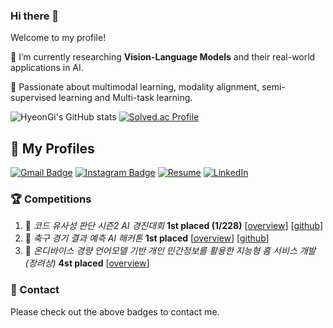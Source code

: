 ### Hi there 👋

Welcome to my profile! 

🧠 I’m currently researching **Vision-Language Models** and their real-world applications in AI.

📌 Passionate about multimodal learning, modality alignment, semi-supervised learning and Multi-task learning.

![HyeonGi's GitHub stats](https://github-readme-stats.vercel.app/api?username=Hyeon-kki&show_icons=true&theme=radical)
[![Solved.ac Profile](http://mazassumnida.wtf/api/generate_badge?boj=gusrl1210)](https://solved.ac/gusrl1210)
## 📄 My Profiles
[![Gmail Badge](https://img.shields.io/badge/Gmail-d14836?style=flat-square&logo=Gmail&logoColor=white&link=mailto:gusrl12101210@gmail.com)](mailto:gusrl12101210@gmail.com)
[![Instagram Badge](https://img.shields.io/badge/Instagram-E4405F?style=flat-square&logo=Instagram&logoColor=white&link=https://www.instagram.com/affjljoo3581)](https://www.instagram.com/hyeon__kki/)
[![Resume](https://img.shields.io/badge/CV-Download-blue?style=flat-square&logo=readthedocs)](https://your-cv-link.com)
[![LinkedIn](https://img.shields.io/badge/LinkedIn-Profile-blue?style=flat-square&logo=linkedin)](https://www.linkedin.com/in/hyeon-kki/)

### 🏆 Competitions
  1. 🥇 *코드 유사성 판단 시즌2 AI 경진대회* **1st placed (1/228)** [[overview](https://dacon.io/competitions/official/236228/overview/description)] [[github](https://github.com/GNOEYHEAT/CodeSim_cpp)]<br/>
  2. 🥇 *축구 경기 결과 예측 AI 해커톤* **1st placed** [[overview](https://dacon.io/competitions/official/236246/overview/description)] [[github](https://github.com/Hyeon-kki/DACON/tree/main/soccer)]<br/>
  3. 🥉 *온디바이스 경량 언어모델 기반 개인 민간정보를 활용한 지능형 홈 서비스 개발 (장려상)* **4st placed** [[overview](https://uric.korea.ac.kr/main/main.html)]<br/>
### 💬 Contact
Please check out the above badges to contact me.
